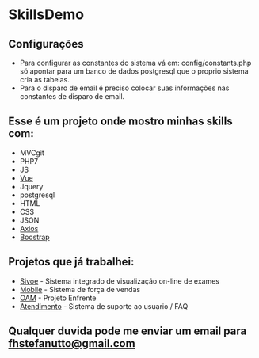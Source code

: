 # SkillsDemo

## Configurações
* Para configurar as constantes do sistema vá em: config/constants.php só apontar para um banco de dados postgresql que o proprio sistema cria as tabelas.
* Para o disparo de email é preciso colocar suas informações nas constantes de disparo de email.


## Esse é um projeto onde mostro minhas skills com:
* MVCgit 
* PHP7
* JS
* [Vue](https://github.com/vuejs/vue)
* Jquery
* postgresql
* HTML
* CSS
* JSON
* [Axios](https://github.com/axios/axios)
* [Boostrap](https://getbootstrap.com/)

## Projetos que já trabalhei:
* [Sivoe](https://homolog.sivoe.med.br/) - Sistema integrado de visualização on-line de exames
* [Mobile](http://sistemas.tnsistemas.com.br/mobile/granopene) - Sistema de força de vendas
* [OAM](http://sistemas.tnsistemas.com.br/oam/) - Projeto Enfrente 
* [Atendimento](https://tnsistemas.com.br/atendimento/) - Sistema de suporte ao usuario / FAQ

## Qualquer duvida pode me enviar um email para fhstefanutto@gmail.com

